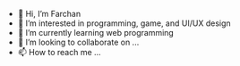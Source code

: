 - 👋 Hi, I’m Farchan
- 👀 I’m interested in programming, game, and UI/UX design
- 🌱 I’m currently learning web programming
- 💞️ I’m looking to collaborate on ...
- 📫 How to reach me ...

<!---
MFarchanF/MFarchanF is a ✨ special ✨ repository because its `README.md` (this file) appears on your GitHub profile.
You can click the Preview link to take a look at your changes.
--->
